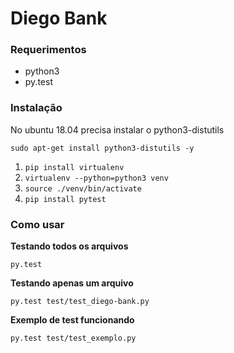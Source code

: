 # Diego Bank

### Requerimentos

 - python3
 - py.test

### Instalação

No ubuntu 18.04 precisa instalar o python3-distutils

`sudo apt-get install python3-distutils -y`

1. `pip install virtualenv` 
2. `virtualenv --python=python3 venv`
3. `source ./venv/bin/activate`
4. `pip install pytest` 


### Como usar

**Testando todos os arquivos**

`py.test`

**Testando apenas um arquivo**

`py.test test/test_diego-bank.py`


**Exemplo de test funcionando**

`py.test test/test_exemplo.py`